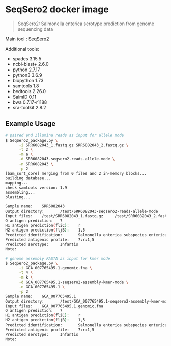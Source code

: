 # SeqSero2 docker image

> SeqSero2: Salmonella enterica serotype prediction from genome sequencing data

Main tool : [SeqSero2](https://github.com/denglab/SeqSero2)

Additional tools:

- spades 3.15.5
- ncbi-blast+ 2.6.0
- python 2.7.17
- python3 3.6.9
- biopython 1.73
- samtools 1.8
- bedtools 2.26.0
- SalmID 0.11
- bwa 0.7.17-r1188
- sra-toolkit 2.8.2

## Example Usage

```bash
# paired end Illumina reads as input for allele mode
$ SeqSero2_package.py \
      -i SRR6082043_1.fastq.gz SRR6082043_2.fastq.gz \
      -t 2 \
      -m a \
      -d SRR6082043-seqsero2-reads-allele-mode \
      -n SRR6082043 \
      -p 2
[bam_sort_core] merging from 0 files and 2 in-memory blocks...
building database...
mapping...
check samtools version: 1.9
assembling...
blasting... 

Sample name:    SRR6082043
Output directory:       /test/SRR6082043-seqsero2-reads-allele-mode
Input files:    /test/SRR6082043_1.fastq.gz     /test/SRR6082043_2.fastq.gz
O antigen prediction:   7
H1 antigen prediction(fliC):    r
H2 antigen prediction(fljB):    1,5
Predicted identification:       Salmonella enterica subspecies enterica (subspecies I)
Predicted antigenic profile:    7:r:1,5
Predicted serotype:     Infantis
Note:

# genome assembly FASTA as input for kmer mode
$ SeqSero2_package.py \
      -i GCA_007765495.1.genomic.fna \
      -t 4 \
      -m k \
      -d GCA_007765495.1-seqsero2-assembly-kmer-mode \
      -n GCA_007765495.1 \
      -p 2
Sample name:    GCA_007765495.1
Output directory:       /test/GCA_007765495.1-seqsero2-assembly-kmer-mode
Input files:    GCA_007765495.1.genomic.fna
O antigen prediction:   7
H1 antigen prediction(fliC):    r
H2 antigen prediction(fljB):    1,5
Predicted identification:       Salmonella enterica subspecies enterica (subspecies I)
Predicted antigenic profile:    7:r:1,5
Predicted serotype:     Infantis
Note:
```
